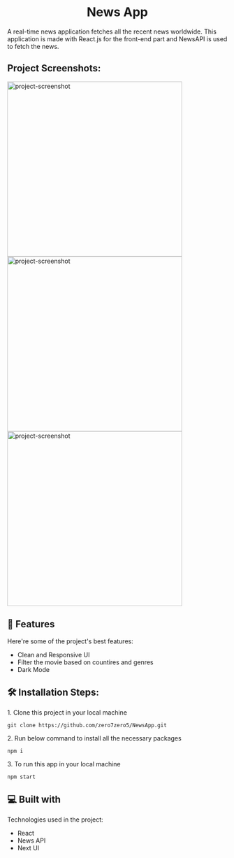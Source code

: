 <h1 align="center" id="title">News App</h1>

<p id="description">A real-time news application fetches all the recent news worldwide. This application is made with React.js for the front-end part and NewsAPI is used to fetch the news.</p>

<h2>Project Screenshots:</h2>

<img src="https://www.linkpicture.com/q/Screenshot-23_6.png" alt="project-screenshot" width="400" height="400/">

<img src="https://www.linkpicture.com/q/Screenshot-24_7.png" alt="project-screenshot" width="400" height="400/">

<img src="https://www.linkpicture.com/q/Screenshot-25_6.png" alt="project-screenshot" width="400" height="400/">

<h2>🧐 Features</h2>

Here're some of the project's best features:

- Clean and Responsive UI
- Filter the movie based on countires and genres
- Dark Mode

<h2>🛠️ Installation Steps:</h2>

<p>1. Clone this project in your local machine</p>

```
git clone https://github.com/zero7zero5/NewsApp.git
```

<p>2. Run below command to install all the necessary packages</p>

```
npm i
```

<p>3. To run this app in your local machine</p>

```
npm start
```

<h2>💻 Built with</h2>

Technologies used in the project:

- React
- News API
- Next UI
